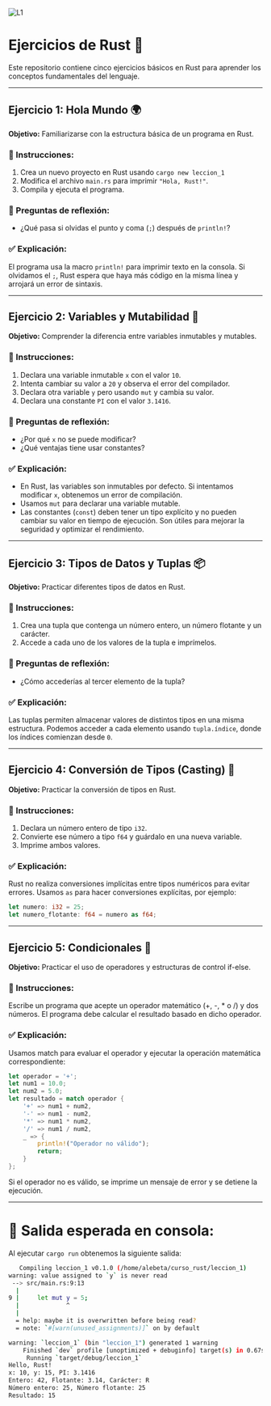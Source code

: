 ![L1](https://github.com/user-attachments/assets/e2b250b8-bf36-43d7-8797-f057eb055e86)


# Ejercicios de Rust 🦀

Este repositorio contiene cinco ejercicios básicos en Rust para aprender los conceptos fundamentales del lenguaje.

---

## Ejercicio 1: Hola Mundo 🌍

**Objetivo:** Familiarizarse con la estructura básica de un programa en Rust.

### 📌 Instrucciones:

1. Crea un nuevo proyecto en Rust usando `cargo new leccion_1`
2. Modifica el archivo `main.rs` para imprimir `"Hola, Rust!"`.
3. Compila y ejecuta el programa.

### 🔹 Preguntas de reflexión:

- ¿Qué pasa si olvidas el punto y coma (`;`) después de `println!`?

### ✅ Explicación:

El programa usa la macro `println!` para imprimir texto en la consola. Si olvidamos el `;`, Rust espera que haya más código en la misma línea y arrojará un error de sintaxis.

---

## Ejercicio 2: Variables y Mutabilidad 🔀

**Objetivo:** Comprender la diferencia entre variables inmutables y mutables.

### 📌 Instrucciones:

1. Declara una variable inmutable `x` con el valor `10`.
2. Intenta cambiar su valor a `20` y observa el error del compilador.
3. Declara otra variable `y` pero usando `mut` y cambia su valor.
4. Declara una constante `PI` con el valor `3.1416`.

### 🔹 Preguntas de reflexión:

- ¿Por qué `x` no se puede modificar?
- ¿Qué ventajas tiene usar constantes?

### ✅ Explicación:

- En Rust, las variables son inmutables por defecto. Si intentamos modificar `x`, obtenemos un error de compilación.
- Usamos `mut` para declarar una variable mutable.
- Las constantes (`const`) deben tener un tipo explícito y no pueden cambiar su valor en tiempo de ejecución. Son útiles para mejorar la seguridad y optimizar el rendimiento.

---

## Ejercicio 3: Tipos de Datos y Tuplas 📦

**Objetivo:** Practicar diferentes tipos de datos en Rust.

### 📌 Instrucciones:

1. Crea una tupla que contenga un número entero, un número flotante y un carácter.
2. Accede a cada uno de los valores de la tupla e imprímelos.

### 🔹 Preguntas de reflexión:

- ¿Cómo accederías al tercer elemento de la tupla?

### ✅ Explicación:

Las tuplas permiten almacenar valores de distintos tipos en una misma estructura. Podemos acceder a cada elemento usando `tupla.índice`, donde los índices comienzan desde `0`.

---

## Ejercicio 4: Conversión de Tipos (Casting) 🔄

**Objetivo:** Practicar la conversión de tipos en Rust.

### 📌 Instrucciones:

1. Declara un número entero de tipo `i32`.
2. Convierte ese número a tipo `f64` y guárdalo en una nueva variable.
3. Imprime ambos valores.

### ✅ Explicación:

Rust no realiza conversiones implícitas entre tipos numéricos para evitar errores. Usamos `as` para hacer conversiones explícitas, por ejemplo:

```rust
let numero: i32 = 25;
let numero_flotante: f64 = numero as f64;
```
---

## Ejercicio 5: Condicionales 🧮

**Objetivo:** Practicar el uso de operadores y estructuras de control if-else.

### 📌 Instrucciones:

Escribe un programa que acepte un operador matemático (+, -, * o /) y dos números.
El programa debe calcular el resultado basado en dicho operador.

### ✅ Explicación:

Usamos match para evaluar el operador y ejecutar la operación matemática correspondiente:

```rust
let operador = '+';
let num1 = 10.0;
let num2 = 5.0;
let resultado = match operador {
    '+' => num1 + num2,
    '-' => num1 - num2,
    '*' => num1 * num2,
    '/' => num1 / num2,
    _ => {
        println!("Operador no válido");
        return;
    }
};
```
Si el operador no es válido, se imprime un mensaje de error y se detiene la ejecución.

---
# 🚀 Salida esperada en consola:

Al ejecutar `cargo run` obtenemos la siguiente salida:

```bash
   Compiling leccion_1 v0.1.0 (/home/alebeta/curso_rust/leccion_1)
warning: value assigned to `y` is never read
 --> src/main.rs:9:13
  |
9 |     let mut y = 5;
  |             ^
  |
  = help: maybe it is overwritten before being read?
  = note: `#[warn(unused_assignments)]` on by default

warning: `leccion_1` (bin "leccion_1") generated 1 warning
    Finished `dev` profile [unoptimized + debuginfo] target(s) in 0.67s
     Running `target/debug/leccion_1`
Hello, Rust!
x: 10, y: 15, PI: 3.1416
Entero: 42, Flotante: 3.14, Carácter: R
Número entero: 25, Número flotante: 25
Resultado: 15

```
